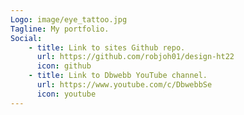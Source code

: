 ```yaml
---
Logo: image/eye_tattoo.jpg
Tagline: My portfolio.
Social:
    - title: Link to sites Github repo.
      url: https://github.com/robjoh01/design-ht22
      icon: github
    - title: Link to Dbwebb YouTube channel.
      url: https://www.youtube.com/c/DbwebbSe
      icon: youtube
---
```

